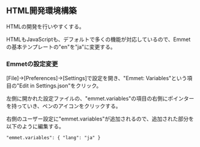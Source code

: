 ## HTML開発環境構築

HTMLの開発を行いやすくする。

HTMLもJavaScriptも、デフォルトで多くの機能が対応しているので、Emmetの基本テンプレートの"en"を"ja"に変更する。

### Emmetの設定変更

[File]→[Preferences]→[Settings]で設定を開き、"Emmet: Variables"という項目の"Edit in Settings.json"をクリック。

左側に開かれた設定ファイルの、"emmet.variables"の項目の右側にポインターを持っていき、ペンのアイコンをクリックする。

右側のユーザー設定に"emmet.variables"が追加されるので、追加された部分を以下のように編集する。

`
"emmet.variables": {
  "lang": "ja"
}
`
